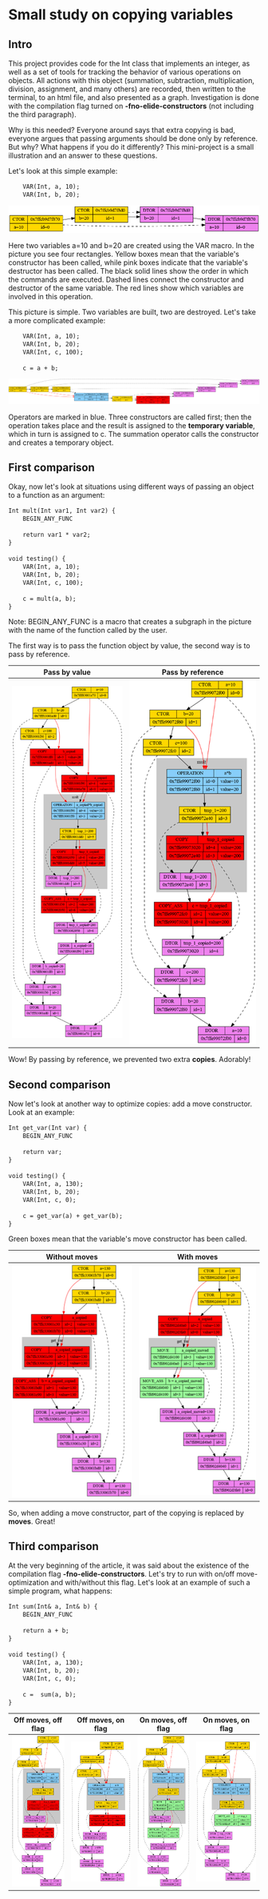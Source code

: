 
# Small study on copying variables 

## Intro
This project provides code for the Int class that implements an integer, as well as a set of tools for tracking the behavior of various operations on objects. All actions with this object (summation, subtraction, multiplication, division, assignment, and many others) are recorded, then written to the terminal, to an html file, and also presented as a graph. Investigation is done with the compilation flag turned on **-fno-elide-constructors** (not including the third paragraph).

Why is this needed? Everyone around says that extra copying is bad, everyone argues that passing arguments should be done only by reference. But why? What happens if you do it differently? This mini-project is a small illustration and an answer to these questions. 

Let's look at this simple example: 
```
	VAR(Int, a, 10);
	VAR(Int, b, 20);
```
![Examples1](https://github.com/x-ENIAC/MIPT_projects_4_sem/blob/master/Dumping_int/Examples/picture1.png)

Here two variables a=10 and b=20 are created using the VAR macro. In the picture you see four rectangles. Yellow boxes mean that the variable's constructor has been called, while pink boxes indicate that the variable's destructor has been called. The black solid lines show the order in which the commands are executed. Dashed lines connect the constructor and destructor of the same variable. The red lines show which variables are involved in this operation. 

This picture is simple. Two variables are built, two are destroyed. Let's take a more complicated example:
```
	VAR(Int, a, 10);
	VAR(Int, b, 20);
	VAR(Int, c, 100);

	c = a + b;
```
![Examples2](https://github.com/x-ENIAC/MIPT_projects_4_sem/blob/master/Dumping_int/Examples/picture2.png)

Operators are marked in blue. Three constructors are called first; then the operation takes place and the result is assigned to the **temporary variable**, which in turn is assigned to c. The summation operator calls the constructor and creates a temporary object.

## First comparison
Okay, now let's look at situations using different ways of passing an object to a function as an argument:

```
Int mult(Int var1, Int var2) {
	BEGIN_ANY_FUNC
	
	return var1 * var2;
}

void testing() {
	VAR(Int, a, 10);
	VAR(Int, b, 20);
	VAR(Int, c, 100);

	c = mult(a, b);
}
```
Note: BEGIN_ANY_FUNC is a macro that creates a subgraph in the picture with the name of the function called by the user.

The first way is to pass the function object by value, the second way is to pass by reference.

| Pass by value | Pass by reference  |
|----------------|:---------:|
| ![Examples3](https://github.com/x-ENIAC/MIPT_projects_4_sem/blob/master/Dumping_int/Examples/picture3.png) | ![Examples4](https://github.com/x-ENIAC/MIPT_projects_4_sem/blob/master/Dumping_int/Examples/picture4.png) |

Wow! By passing by reference, we prevented two extra **copies**. Adorably!

## Second comparison
Now let's look at another way to optimize copies: add a move constructor. Look at an example:

```
Int get_var(Int var) {
	BEGIN_ANY_FUNC
	
	return var;
}

void testing() {
	VAR(Int, a, 130);
	VAR(Int, b, 20);
	VAR(Int, c, 0);

	c = get_var(a) + get_var(b);
}
```

Green boxes mean that the variable's move constructor has been called.

| Without moves | With moves  |
|----------------|:---------:|
| ![Examples7](https://github.com/x-ENIAC/MIPT_projects_4_sem/blob/master/Dumping_int/Examples/picture7.png) | ![Examples6](https://github.com/x-ENIAC/MIPT_projects_4_sem/blob/master/Dumping_int/Examples/picture6.png) |

So, when adding a move constructor, part of the copying is replaced by **moves**. Great! 

## Third comparison
At the very beginning of the article, it was said about the existence of the compilation flag **-fno-elide-constructors**. Let's try to run with on/off move-optimization and with/without this flag. Let's look at an example of such a simple program, what happens:

```
Int sum(Int& a, Int& b) {
	BEGIN_ANY_FUNC

	return a + b;
}

void testing() {
	VAR(Int, a, 130);
	VAR(Int, b, 20);
	VAR(Int, c, 0);

	c =  sum(a, b);
}
```

| Off moves, off flag | Off moves, on flag  | On moves, off flag | On moves, on flag |
|----------------|:---------:|----------------|-------------|
| ![Examples10](https://github.com/x-ENIAC/MIPT_projects_4_sem/blob/master/Dumping_int/Examples/fno-elide-no-moves.png) | ![Examples11](https://github.com/x-ENIAC/MIPT_projects_4_sem/blob/master/Dumping_int/Examples/elide-no-moves.png)  | ![Examples12](https://github.com/x-ENIAC/MIPT_projects_4_sem/blob/master/Dumping_int/Examples/fno-elide-with-moves.png) | ![Examples13](https://github.com/x-ENIAC/MIPT_projects_4_sem/blob/master/Dumping_int/Examples/elide-with-moves.png) |
